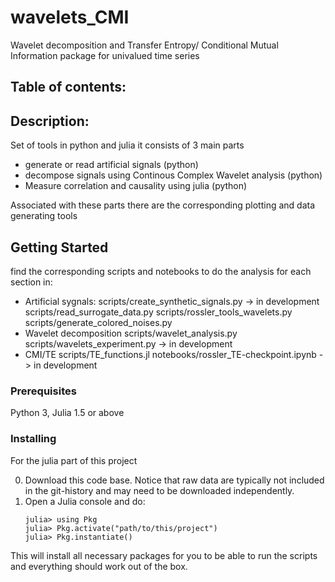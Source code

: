# wavelets_CMI
Wavelet decomposition and Transfer Entropy/ Conditional Mutual Information package for univalued time series


## Table of contents: 
## Description:

Set of tools in python and julia
it consists of 3 main parts
- generate or read artificial signals (python)
- decompose signals using Continous Complex Wavelet analysis (python)
- Measure correlation and causality using julia (python)

Associated with these parts there are the corresponding plotting and data generating tools


## Getting Started

find the corresponding scripts and notebooks to do the analysis for each section in:

- Artificial sygnals:
    scripts/create_synthetic_signals.py -> in development
    scripts/read_surrogate_data.py
    scripts/rossler_tools_wavelets.py
    scripts/generate_colored_noises.py
- Wavelet decomposition
   scripts/wavelet_analysis.py 
   scripts/wavelets_experiment.py -> in development
- CMI/TE
   scripts/TE_functions.jl
   notebooks/rossler_TE-checkpoint.ipynb -> in development




### Prerequisites

Python 3, Julia 1.5 or above

### Installing

For the julia part of this project

0. Download this code base. Notice that raw data are typically not included in the
   git-history and may need to be downloaded independently.
1. Open a Julia console and do:
   ```
   julia> using Pkg
   julia> Pkg.activate("path/to/this/project")
   julia> Pkg.instantiate()
   ```

This will install all necessary packages for you to be able to run the scripts and
everything should work out of the box.




